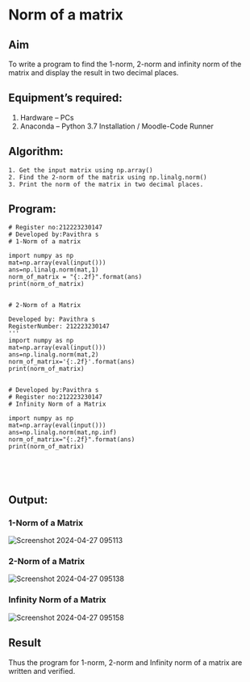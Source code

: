 # Norm of a matrix
## Aim
To write a program to find the 1-norm, 2-norm and infinity norm of the matrix and display the result in two decimal places.
## Equipment’s required:
1.	Hardware – PCs
2.	Anaconda – Python 3.7 Installation / Moodle-Code Runner
## Algorithm:
	1. Get the input matrix using np.array()   
    2. Find the 2-norm of the matrix using np.linalg.norm()
	3. Print the norm of the matrix in two decimal places.
## Program:
```
# Register no:212223230147
# Developed by:Pavithra s
# 1-Norm of a matrix

import numpy as np
mat=np.array(eval(input()))
ans=np.linalg.norm(mat,1)
norm_of_matrix = "{:.2f}".format(ans)
print(norm_of_matrix)


# 2-Norm of a Matrix

Developed by: Pavithra s
RegisterNumber: 212223230147
'''
import numpy as np
mat=np.array(eval(input()))
ans=np.linalg.norm(mat,2)
norm_of_matrix='{:.2f}'.format(ans)
print(norm_of_matrix)


# Developed by:Pavithra s
# Register no:212223230147
# Infinity Norm of a Matrix

import numpy as np
mat=np.array(eval(input()))
ans=np.linalg.norm(mat,np.inf)
norm_of_matrix="{:.2f}".format(ans)
print(norm_of_matrix)





```
## Output:
### 1-Norm of a Matrix
![Screenshot 2024-04-27 095113](https://github.com/pavithraselvaraj30/Norm-of-a-matrix/assets/149366880/e22e633e-eb82-4e52-96e6-41a75b866074)

### 2-Norm of a Matrix
![Screenshot 2024-04-27 095138](https://github.com/pavithraselvaraj30/Norm-of-a-matrix/assets/149366880/538636ce-3068-4067-9143-8c9787051861)

### Infinity Norm of a Matrix
![Screenshot 2024-04-27 095158](https://github.com/pavithraselvaraj30/Norm-of-a-matrix/assets/149366880/df6ff0e9-2567-4bff-ac6e-4b5a14d8d908)


## Result
Thus the program for 1-norm, 2-norm and Infinity norm of a matrix are written and verified.
